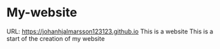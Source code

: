 # My-website
URL: https://johanhjalmarsson123123.github.io
This is a website
This is a start of the creation of my website
